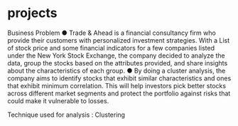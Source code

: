 # projects
Business Problem
● Trade & Ahead is a financial consultancy firm who provide their customers with personalized 
investment strategies. With a List of stock price and some financial indicators for a few 
companies listed under the New York Stock Exchange, the company decided to analyze the 
data, group the stocks based on the attributes provided, and share insights about the 
characteristics of each group.
● By doing a cluster analysis, the company aims to identify stocks that exhibit similar 
characteristics and ones that exhibit minimum correlation. This will help investors pick better 
stocks across different market segments and protect the portfolio against risks that could 
make it vulnerable to losses.

Technique used for analysis : Clustering
